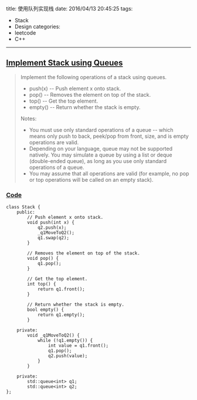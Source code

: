 title: 使用队列实现栈
date: 2016/04/13 20:45:25
tags:
- Stack
- Design
categories:
- leetcode
- C++

---
## [Implement Stack using Queues](https://leetcode.com/problems/implement-stack-using-queues/)
> Implement the following operations of a stack using queues.
> * push(x) -- Push element x onto stack.
> * pop() -- Removes the element on top of the stack.
> * top() -- Get the top element.
> * empty() -- Return whether the stack is empty.
> 
> Notes:
> * You must use only standard operations of a queue -- which means only push to back, peek/pop from front, size, and is empty operations are valid.
> * Depending on your language, queue may not be supported natively. You may simulate a queue by using a list or deque (double-ended queue), as long as you use only standard operations of a queue.
> * You may assume that all operations are valid (for example, no pop or top operations will be called on an empty stack).

### [Code](https://github.com/Finalcheat/leetcode/blob/master/src/Implement-Stack-using-Queues.cpp)
```
class Stack {
    public:
        // Push element x onto stack.
        void push(int x) {
            q2.push(x);
            _q1MoveToQ2();
            q1.swap(q2);
        }

        // Removes the element on top of the stack.
        void pop() {
            q1.pop();
        }

        // Get the top element.
        int top() {
            return q1.front();
        }

        // Return whether the stack is empty.
        bool empty() {
            return q1.empty();
        }
        
    private:
        void _q1MoveToQ2() {
            while (!q1.empty()) {
                int value = q1.front();
                q1.pop();
                q2.push(value);
            }
        }
        
    private:
        std::queue<int> q1;
        std::queue<int> q2;
};
```
